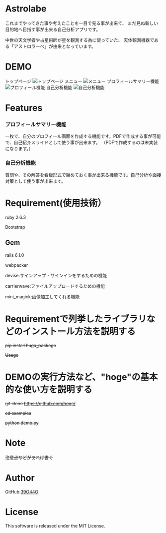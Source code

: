 # Astrolabe
これまでやってきた事や考えたことを一目で見る事が出来て、
まだ見ぬ新しい目的地へ目指す事が出来る自己分析アプリです。

中世の天文学者や占星術師が星を観測する為に使っていた、
天体観測機器である「アストロラーベ」が由来となっています。

# DEMO
トップページ
![トップページ](https://user-images.githubusercontent.com/71934559/103540783-9f29fc80-4edd-11eb-9f9d-9b2b7f8669ee.PNG)
メニュー
![メニュー](https://user-images.githubusercontent.com/71934559/103540934-e7491f00-4edd-11eb-9527-60880a2205bf.PNG)
プロフィールサマリー機能
![プロフィール機能](https://user-images.githubusercontent.com/71934559/103540939-ea440f80-4edd-11eb-9492-52ea6d0f3c7b.PNG)
自己分析機能
![自己分析機能](https://user-images.githubusercontent.com/71934559/103540944-ec0dd300-4edd-11eb-9372-9e5f721737e5.PNG)

# Features
### プロフィールサマリー機能
一枚で、自分のプロフィール画面を作成する機能です。PDFで作成する事が可能で、自己紹介スライドとして使う事が出来ます。
（PDFで作成するのは未実装になります。）

### 自己分析機能
質問や、その解答を看板形式で纏めておく事が出来る機能です。自己分析や面接対策として使う事が出来ます。


# Requirement(使用技術）

ruby 2.6.3

Bootstrap

## Gem
rails 6.1.0  　　

webpacker  

devise:サインアップ・サインインをするための機能

carrierwave:ファイルアップロードするための機能

mini_magick:画像加工してくれる機能

# Requirementで列挙したライブラリなどのインストール方法を説明する

~~pip install huga_package~~

~~Usage~~

# DEMOの実行方法など、"hoge"の基本的な使い方を説明する

~~git clone https://github.com/hoge/~~

~~cd examples~~

~~python demo.py~~

# Note
~~注意点などがあれば書く~~

# Author
GitHub:[39O44O](https://github.com/39O44O)

# License
This software is released under the MIT License.
